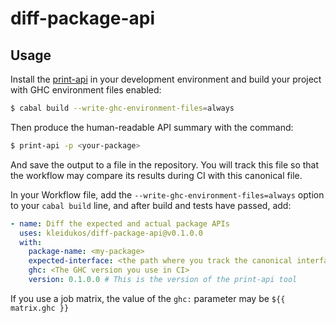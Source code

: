 # diff-package-api

## Usage

Install the [print-api](https://github.com/Kleidukos/print-api) in your development environment and build your project with GHC environment files enabled:

```bash
$ cabal build --write-ghc-environment-files=always
```

Then produce the human-readable API summary with the command:

```bash
$ print-api -p <your-package>
```

And save the output to a file in the repository. You will track this file so that the workflow may compare
its results during CI with this canonical file.

In your Workflow file, add the `--write-ghc-environment-files=always` option to your `cabal build` line, and after build and tests have passed, add:

```yaml
- name: Diff the expected and actual package APIs
  uses: kleidukos/diff-package-api@v0.1.0.0
  with:
    package-name: <my-package>
    expected-interface: <the path where you track the canonical interface file>
    ghc: <The GHC version you use in CI>
    version: 0.1.0.0 # This is the version of the print-api tool
```

If you use a job matrix, the value of the `ghc:` parameter may be `${{ matrix.ghc }}`
